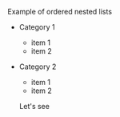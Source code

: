 Example of ordered nested lists

- Category 1
  * item 1
  * item 2
  
- Category 2
  * item 1
  * item 2
  
  Let's see
